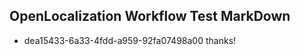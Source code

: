 ## OpenLocalization Workflow Test MarkDown
* dea15433-6a33-4fdd-a959-92fa07498a00 thanks!

<!--HONumber=Aug16_HO1-->


